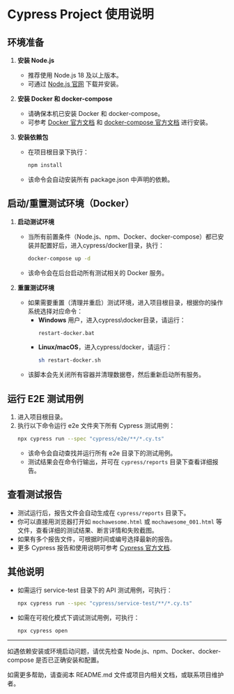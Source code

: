 # Cypress Project 使用说明

## 环境准备

1. **安装 Node.js**
   - 推荐使用 Node.js 18 及以上版本。
   - 可通过 [Node.js 官网](https://nodejs.org/) 下载并安装。

2. **安装 Docker 和 docker-compose**
   - 请确保本机已安装 Docker 和 docker-compose。
   - 可参考 [Docker 官方文档](https://docs.docker.com/get-docker/) 和 [docker-compose 官方文档](https://docs.docker.com/compose/install/) 进行安装。

3. **安装依赖包**
   - 在项目根目录下执行：
     ```bash
     npm install
     ```
   - 该命令会自动安装所有 package.json 中声明的依赖。

## 启动/重置测试环境（Docker）

1. **启动测试环境**
   - 当所有前置条件（Node.js、npm、Docker、docker-compose）都已安装并配置好后，进入cypress/docker目录，执行：
     ```bash
     docker-compose up -d
     ```
   - 该命令会在后台启动所有测试相关的 Docker 服务。

2. **重置测试环境**
   - 如果需要重置（清理并重启）测试环境，进入项目根目录，根据你的操作系统选择对应命令：
     - **Windows** 用户，进入cypress\docker目录，请运行：
       ```bat
       restart-docker.bat
       ```
     - **Linux/macOS**，进入cypress/docker，请运行：
       ```bash
       sh restart-docker.sh
       ```
   - 该脚本会先关闭所有容器并清理数据卷，然后重新启动所有服务。

## 运行 E2E 测试用例

1. 进入项目根目录。
2. 执行以下命令运行 e2e 文件夹下所有 Cypress 测试用例：
   ```bash
   npx cypress run --spec "cypress/e2e/**/*.cy.ts"
   ```
   - 该命令会自动查找并运行所有 e2e 目录下的测试用例。
   - 测试结果会在命令行输出，并可在 `cypress/reports` 目录下查看详细报告。

## 查看测试报告

- 测试运行后，报告文件会自动生成在 `cypress/reports` 目录下。
- 你可以直接用浏览器打开如 `mochawesome.html` 或 `mochawesome_001.html` 等文件，查看详细的测试结果、断言详情和失败截图。
- 如果有多个报告文件，可根据时间或编号选择最新的报告。
- 更多 Cypress 报告和使用说明可参考 [Cypress 官方文档](https://docs.cypress.io/guides/dashboard/introduction).

## 其他说明

- 如需运行 service-test 目录下的 API 测试用例，可执行：
  ```bash
  npx cypress run --spec "cypress/service-test/**/*.cy.ts"
  ```
- 如需在可视化模式下调试测试用例，可执行：
  ```bash
  npx cypress open
  ```

---

如遇依赖安装或环境启动问题，请优先检查 Node.js、npm、Docker、docker-compose 是否已正确安装和配置。

如需更多帮助，请查阅本 README.md 文件或项目内相关文档，或联系项目维护者。
